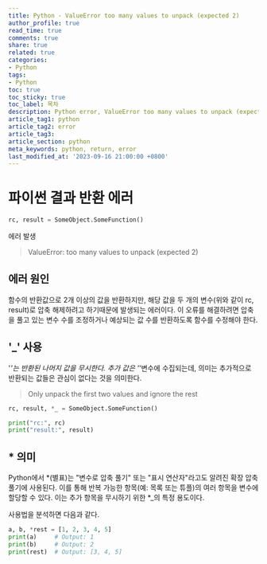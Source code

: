 ```yaml
---
title: Python - ValueError too many values to unpack (expected 2)
author_profile: true
read_time: true
comments: true
share: true
related: true
categories:
- Python
tags:
- Python
toc: true
toc_sticky: true
toc_label: 목차
description: Python error, ValueError too many values to unpack (expected 2)
article_tag1: python
article_tag2: error  
article_tag3: 
article_section: python
meta_keywords: python, return, error
last_modified_at: '2023-09-16 21:00:00 +0800'
---
```


# 파이썬 결과 반환 에러

```py
rc, result = SomeObject.SomeFunction()
```

에러 발생
> ValueError: too many values to unpack (expected 2)


## 에러 원인 

함수의 반환값으로 2개 이상의 값을 반환하지만, 해당 값을 두 개의 변수(위와 같이 rc, result)로 압축 해제하려고 하기때문에 발생되는 에러이다. 이 오류를 해결하려면 압축을 풀고 있는 변수 수를 조정하거나 예상되는 값 수를 반환하도록 함수를 수정해야 한다.

## '_' 사용

'_'는 반환된 나머지 값을 무시한다.
추가 값은 '_'변수에 수집되는데, 의미는 추가적으로 반환되는 값들은 관심이 없다는 것을 의미한다.

> Only unpack the first two values and ignore the rest

```py
rc, result, *_ = SomeObject.SomeFunction()

print("rc:", rc)
print("result:", result)
```

## * 의미
Python에서 *(별표)는 "변수로 압축 풀기" 또는 "표시 연산자"라고도 알려진 확장 압축 풀기에 사용된다. 이를 통해 반복 가능한 항목(예: 목록 또는 튜플)의 여러 항목을 변수에 할당할 수 있다. 이는 추가 항목을 무시하기 위한 *_의 특정 용도이다.

사용법을 분석하면 다음과 같다.
```py
a, b, *rest = [1, 2, 3, 4, 5]
print(a)     # Output: 1
print(b)     # Output: 2
print(rest)  # Output: [3, 4, 5]
```

